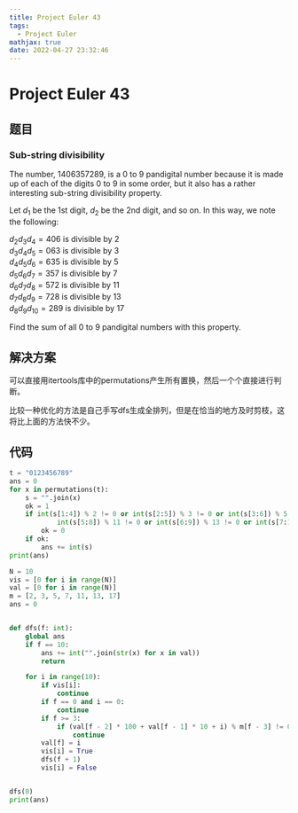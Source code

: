 ```yaml
---
title: Project Euler 43
tags:
  - Project Euler
mathjax: true
date: 2022-04-27 23:32:46
---
```


<escape><!-- more --></escape>

# Project Euler 43

## 题目

### Sub-string divisibility

The number, $1406357289$, is a $0$ to $9$ pandigital number because it is made up of each of the digits $0$ to $9$ in some order, but it also has a rather interesting sub-string divisibility property.

Let $d_1$ be the $1\mathrm{st}$ digit, $d_2$ be the $2\mathrm{nd}$ digit, and so on. In this way, we note the following:

$d_2d_3d_4=406$ is divisible by $2$<br>
$d_3d_4d_5=063$ is divisible by $3$<br>
$d_4d_5d_6=635$ is divisible by $5$<br>
$d_5d_6d_7=357$ is divisible by $7$<br>
$d_6d_7d_8=572$ is divisible by $11$<br>
$d_7d_8d_9=728$ is divisible by $13$<br>
$d_8d_9d_{10}=289$ is divisible by $17$<br>

Find the sum of all $0$ to $9$ pandigital numbers with this property.

## 解决方案

可以直接用itertools库中的permutations产生所有置换，然后一个个直接进行判断。

比较一种优化的方法是自己手写dfs生成全排列，但是在恰当的地方及时剪枝，这将比上面的方法快不少。

## 代码

```py
t = "0123456789"
ans = 0
for x in permutations(t):
    s = "".join(x)
    ok = 1
    if int(s[1:4]) % 2 != 0 or int(s[2:5]) % 3 != 0 or int(s[3:6]) % 5 != 0 or int(s[4:7]) % 7 != 0 or \
            int(s[5:8]) % 11 != 0 or int(s[6:9]) % 13 != 0 or int(s[7:10]) % 17 != 0:
        ok = 0
    if ok:
        ans += int(s)
print(ans)
```

```py
N = 10
vis = [0 for i in range(N)]
val = [0 for i in range(N)]
m = [2, 3, 5, 7, 11, 13, 17]
ans = 0


def dfs(f: int):
    global ans
    if f == 10:
        ans += int("".join(str(x) for x in val))
        return

    for i in range(10):
        if vis[i]:
            continue
        if f == 0 and i == 0:
            continue
        if f >= 3:
            if (val[f - 2] * 100 + val[f - 1] * 10 + i) % m[f - 3] != 0:
                continue
        val[f] = i
        vis[i] = True
        dfs(f + 1)
        vis[i] = False


dfs(0)
print(ans)
```
